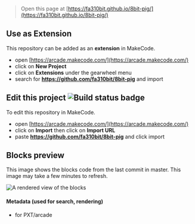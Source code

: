  


> Open this page at [https://fa310bit.github.io/8bit-pig/](https://fa310bit.github.io/8bit-pig/)

## Use as Extension

This repository can be added as an **extension** in MakeCode.

* open [https://arcade.makecode.com/](https://arcade.makecode.com/)
* click on **New Project**
* click on **Extensions** under the gearwheel menu
* search for **https://github.com/fa310bit/8bit-pig** and import

## Edit this project ![Build status badge](https://github.com/fa310bit/8bit-pig/workflows/MakeCode/badge.svg)

To edit this repository in MakeCode.

* open [https://arcade.makecode.com/](https://arcade.makecode.com/)
* click on **Import** then click on **Import URL**
* paste **https://github.com/fa310bit/8bit-pig** and click import

## Blocks preview

This image shows the blocks code from the last commit in master.
This image may take a few minutes to refresh.

![A rendered view of the blocks](https://github.com/fa310bit/8bit-pig/raw/master/.github/makecode/blocks.png)

#### Metadata (used for search, rendering)

* for PXT/arcade
<script src="https://makecode.com/gh-pages-embed.js"></script><script>makeCodeRender("{{ site.makecode.home_url }}", "{{ site.github.owner_name }}/{{ site.github.repository_name }}");</script>
